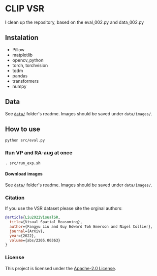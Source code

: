 # CLIP VSR
I clean up the repository, based on the eval_002.py and data_002.py
## Instalation
- Pillow
- matplotlib
- opencv_python
- torch, torchvision
- tqdm
- pandas
- transformers
- numpy

## Data
See [`data/`](https://github.com/cambridgeltl/visual-spatial-reasoning/tree/master/data) folder's readme. Images should be saved under `data/images/`.

## How to use
```
python src/eval.py
```

### Run VP and RA-aug at once
```
. src/run_exp.sh
```

#### Download images
See [`data/`](https://github.com/cambridgeltl/visual-spatial-reasoning/tree/master/data) folder's readme. Images should be saved under `data/images/`.


### Citation
If you use the VSR dataset please site the orginal authors:
```bibtex
@article{Liu2022VisualSR,
  title={Visual Spatial Reasoning},
  author={Fangyu Liu and Guy Edward Toh Emerson and Nigel Collier},
  journal={ArXiv},
  year={2022},
  volume={abs/2205.00363}
}
```

### License
This project is licensed under the [Apache-2.0 License](https://github.com/cambridgeltl/visual-spatial-reasoning/blob/master/LICENSE).
